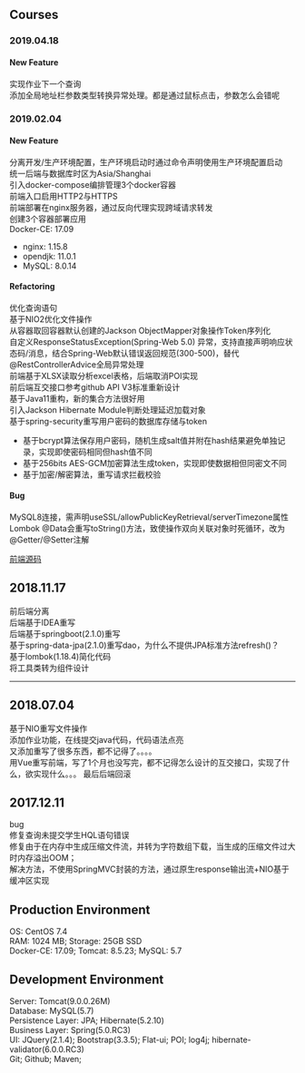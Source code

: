 ﻿Courses
--------------------------------------------
### 2019.04.18
#### New Feature   
实现作业下一个查询   
添加全局地址栏参数类型转换异常处理。都是通过鼠标点击，参数怎么会错呢    

### 2019.02.04
#### New Feature  
分离开发/生产环境配置，生产环境启动时通过命令声明使用生产环境配置启动     
统一后端与数据库时区为Asia/Shanghai   
引入docker-compose编排管理3个docker容器    
前端入口启用HTTP2与HTTPS   
前端部署在nginx服务器，通过反向代理实现跨域请求转发       
创建3个容器部署应用            
Docker-CE: 17.09
- nginx: 1.15.8    
- opendjk: 11.0.1  
- MySQL: 8.0.14  
#### Refactoring  
优化查询语句   
基于NIO2优化文件操作      
从容器取回容器默认创建的Jackson ObjectMapper对象操作Token序列化   
自定义ResponseStatusException(Spring-Web 5.0)
异常，支持直接声明响应状态码/消息，结合Spring-Web默认错误返回规范(300-500)，替代@RestControllerAdvice全局异常处理    
前端基于XLSX读取分析excel表格，后端取消POI实现   
前后端互交接口参考github API V3标准重新设计     
基于Java11重构，新的集合方法很好用      
引入Jackson Hibernate Module判断处理延迟加载对象    
基于spring-security重写用户密码的数据库存储与token   
- 基于bcrypt算法保存用户密码，随机生成salt值并附在hash结果避免单独记录，实现即使密码相同但hash值不同    
- 基于256bits AES-GCM加密算法生成token，实现即使数据相但同密文不同   
- 基于加密/解密算法，重写请求拦截校验    
#### Bug  
MySQL8连接，需声明useSSL/allowPublicKeyRetrieval/serverTimezone属性    
Lombok @Data会重写toString()方法，致使操作双向关联对象时死循环，改为@Getter/@Setter注解      

[前端源码](https://github.com/bwhyman/courses-vue)    

2018.11.17
------------------
前后端分离   
后端基于IDEA重写      
后端基于springboot(2.1.0)重写     
基于spring-data-jpa(2.1.0)重写dao，为什么不提供JPA标准方法refresh()？   
基于lombok(1.18.4)简化代码   
将工具类转为组件设计  

----------------------
2018.07.04
-------------------------------
基于NIO重写文件操作    
添加作业功能，在线提交java代码，代码语法点亮     
又添加重写了很多东西，都不记得了。。。。    
用Vue重写前端，写了1个月也没写完，都不记得怎么设计的互交接口，实现了什么，欲实现什么。。。  最后后端回滚     

2017.12.11
------------------------------  
bug    
修复查询未提交学生HQL语句错误   
修复由于在内存中生成压缩文件流，并转为字符数组下载，当生成的压缩文件过大时内存溢出OOM；   
解决方法，不使用SpringMVC封装的方法，通过原生response输出流+NIO基于缓冲区实现         
   
   
     
Production Environment
-------------------------------
OS: CentOS 7.4    
RAM: 1024 MB; Storage: 25GB SSD    
Docker-CE: 17.09; Tomcat: 8.5.23; MySQL: 5.7     
              
Development Environment
-----------------------------------
Server: Tomcat(9.0.0.26M)  
Database: MySQL(5.7)  
Persistence Layer: JPA; Hibernate(5.2.10)  
Business Layer: Spring(5.0.RC3)  
UI: JQuery(2.1.4); Bootstrap(3.3.5); Flat-ui;
POI; log4j; hibernate-validator(6.0.0.RC3)   
Git; Github; Maven;   
